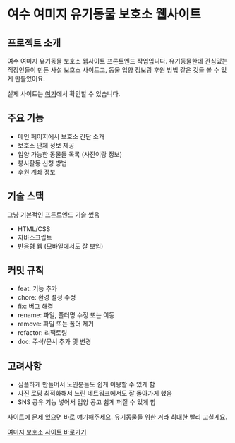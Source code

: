 # 여수 여미지 유기동물 보호소 웹사이트

## 프로젝트 소개
여수 여미지 유기동물 보호소 웹사이트 프론트엔드 작업입니다. 유기동물한테 관심있는 직장인들이 만든 사설 보호소 사이트고, 동물 입양 정보랑 후원 방법 같은 것들 볼 수 있게 만들었어요.

실제 사이트는 [여기](https://yeomiji-shelter.ncloud.sbs/)에서 확인할 수 있습니다.

## 주요 기능
- 메인 페이지에서 보호소 간단 소개
- 보호소 단체 정보 제공
- 입양 가능한 동물들 목록 (사진이랑 정보)
- 봉사활동 신청 방법
- 후원 계좌 정보

## 기술 스택
그냥 기본적인 프론트엔드 기술 썼음
- HTML/CSS
- 자바스크립트
- 반응형 웹 (모바일에서도 잘 보임)

## 커밋 규칙
- feat: 기능 추가
- chore: 환경 설정 수정
- fix: 버그 해결
- rename: 파일, 폴더명 수정 또는 이동
- remove: 파일 또는 폴더 제거
- refactor: 리팩토링
- doc: 주석/문서 추가 및 변경

## 고려사항
- 심플하게 만들어서 노인분들도 쉽게 이용할 수 있게 함
- 사진 로딩 최적화해서 느린 네트워크에서도 잘 돌아가게 했음
- SNS 공유 기능 넣어서 입양 공고 쉽게 퍼질 수 있게 함

사이트에 문제 있으면 바로 얘기해주세요. 유기동물들 위한 거라 최대한 빨리 고칠게요.

[여미지 보호소 사이트 바로가기](https://yeomiji-shelter.ncloud.sbs/)